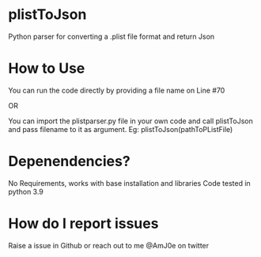 # plistToJson
Python parser for converting a .plist file format and return Json

# How to Use
You can run the code directly by providing a file name on Line #70

OR

You can import the plistparser.py file in your own code and call plistToJson and pass filename to it as argument.
Eg: plistToJson(pathToPListFile)

# Depenendencies?
No Requirements, works with base installation and libraries
Code tested in python 3.9

# How do I report issues
Raise a issue in Github or reach out to me @AmJ0e on twitter

